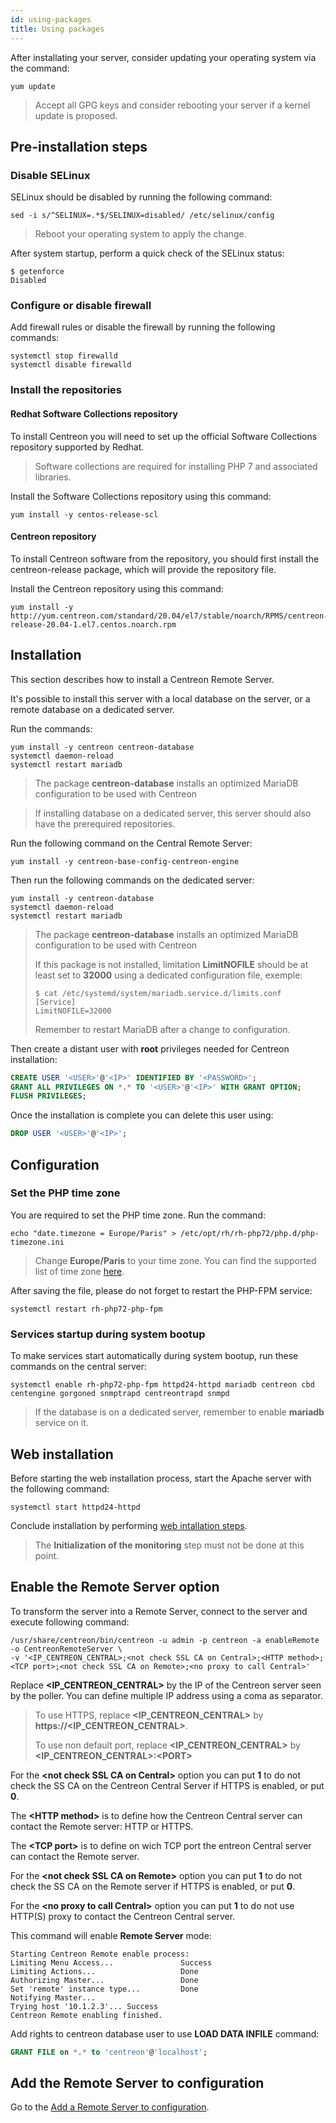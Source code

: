 ```yaml
---
id: using-packages
title: Using packages 
---
```


After installating your server, consider updating your operating system via the
command:

```shell
yum update
```

> Accept all GPG keys and consider rebooting your server if a kernel update is
> proposed.

## Pre-installation steps

### Disable SELinux

SELinux should be disabled by running the following command:

```shell
sed -i s/^SELINUX=.*$/SELINUX=disabled/ /etc/selinux/config
```

> Reboot your operating system to apply the change.

After system startup, perform a quick check of the SELinux status:

```shell
$ getenforce
Disabled
```

### Configure or disable firewall

Add firewall rules or disable the firewall by running the following commands:

```shell
systemctl stop firewalld
systemctl disable firewalld
```

### Install the repositories

#### Redhat Software Collections repository

To install Centreon you will need to set up the official Software Collections
repository supported by Redhat.

> Software collections are required for installing PHP 7 and associated libraries.

Install the Software Collections repository using this command:

```shell
yum install -y centos-release-scl
```

#### Centreon repository

To install Centreon software from the repository, you should first install the
centreon-release package, which will provide the repository file.

Install the Centreon repository using this command:

```shell
yum install -y http://yum.centreon.com/standard/20.04/el7/stable/noarch/RPMS/centreon-release-20.04-1.el7.centos.noarch.rpm
```

## Installation

This section describes how to install a Centreon Remote Server.

It's possible to install this server with a local database on the server, or
a remote database on a dedicated server.

<!--DOCUSAURUS_CODE_TABS-->

<!--With a local database-->

Run the commands:

```shell
yum install -y centreon centreon-database
systemctl daemon-reload
systemctl restart mariadb
```

> The package **centreon-database** installs an optimized MariaDB configuration
> to be used with Centreon

<!--With a remote database-->

> If installing database on a dedicated server, this server should also have
> the prerequired repositories.

Run the following command on the Central Remote Server:

```shell
yum install -y centreon-base-config-centreon-engine
```

Then run the following commands on the dedicated server:

```shell
yum install -y centreon-database
systemctl daemon-reload
systemctl restart mariadb
```

> The package **centreon-database** installs an optimized MariaDB configuration
> to be used with Centreon
>
> If this package is not installed, limitation **LimitNOFILE** should be at
> least set to **32000** using a dedicated configuration file, exemple:
>
> ```shell
> $ cat /etc/systemd/system/mariadb.service.d/limits.conf
> [Service]
> LimitNOFILE=32000
> ```
>
> Remember to restart MariaDB after a change to configuration.

Then create a distant user with **root** privileges needed for Centreon
installation:

```SQL
CREATE USER '<USER>'@'<IP>' IDENTIFIED BY '<PASSWORD>';
GRANT ALL PRIVILEGES ON *.* TO '<USER>'@'<IP>' WITH GRANT OPTION;
FLUSH PRIVILEGES;
```

Once the installation is complete you can delete this user using:

```SQL
DROP USER '<USER>'@'<IP>';
```

<!--END_DOCUSAURUS_CODE_TABS-->

## Configuration

### Set the PHP time zone

You are required to set the PHP time zone. Run the command:

```shell
echo "date.timezone = Europe/Paris" > /etc/opt/rh/rh-php72/php.d/php-timezone.ini
```

> Change **Europe/Paris** to your time zone. You can find the supported list of
> time zone [here](http://php.net/manual/en/timezones.php).

After saving the file, please do not forget to restart the PHP-FPM service:

```shell
systemctl restart rh-php72-php-fpm
```

### Services startup during system bootup

To make services start automatically during system bootup, run these commands
on the central server:

```shell
systemctl enable rh-php72-php-fpm httpd24-httpd mariadb centreon cbd centengine gorgoned snmptrapd centreontrapd snmpd
```

> If the database is on a dedicated server, remember to enable **mariadb**
> service on it.

## Web installation

Before starting the web installation process, start the Apache server with the
following command:

```shell
systemctl start httpd24-httpd
```

Conclude installation by performing
[web intallation steps](../web-and-post-installation.html#web-installation).

> The **Initialization of the monitoring** step must not be done at this point.

## Enable the Remote Server option

To transform the server into a Remote Server, connect to the server and
execute following command:

``` shell
/usr/share/centreon/bin/centreon -u admin -p centreon -a enableRemote -o CentreonRemoteServer \
-v '<IP_CENTREON_CENTRAL>;<not check SSL CA on Central>;<HTTP method>;<TCP port>;<not check SSL CA on Remote>;<no proxy to call Central>'
```

Replace **\<IP_CENTREON_CENTRAL\>** by the IP of the Centreon server seen by
the poller. You can define multiple IP address using a coma as separator.

> To use HTTPS, replace **\<IP_CENTREON_CENTRAL\>** by
> **https://\<IP_CENTREON_CENTRAL\>**.
>
> To use non default port, replace **\<IP_CENTREON_CENTRAL\>** by
> **\<IP_CENTREON_CENTRAL\>:\<PORT\>**

For the **\<not check SSL CA on Central\>** option you can put **1** to do not
check the SS CA on the Centreon Central Server if HTTPS is enabled, or put
**0**.

The **\<HTTP method\>** is to define how the Centreon Central server can
contact the Remote server: HTTP or HTTPS.

The **\<TCP port\>** is to define on wich TCP port the entreon Central
server can contact the Remote server.

For the **\<not check SSL CA on Remote\>** option you can put **1** to do not
check the SS CA on the Remote server if HTTPS is enabled, or put **0**.

For the **\<no proxy to call Central\>** option you can put **1** to do not use
HTTP(S) proxy to contact the Centreon Central server.

This command will enable **Remote Server** mode:

``` shell
Starting Centreon Remote enable process:
Limiting Menu Access...               Success
Limiting Actions...                   Done
Authorizing Master...                 Done
Set 'remote' instance type...         Done
Notifying Master...
Trying host '10.1.2.3'... Success
Centreon Remote enabling finished.
```

Add rights to centreon database user to use **LOAD DATA INFILE** command:

``` SQL
GRANT FILE on *.* to 'centreon'@'localhost';
```

## Add the Remote Server to configuration

Go to the [Add a Remote Server to configuration](../../monitoring/monitoring-servers/add-a-remote-server-to-configuration.html).
